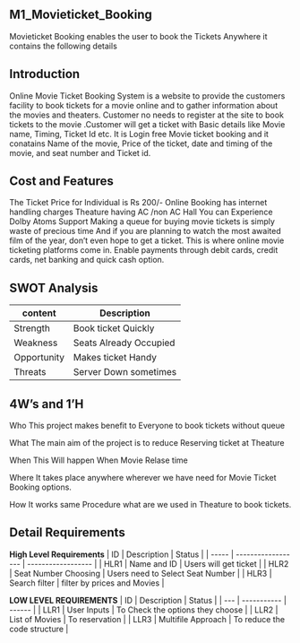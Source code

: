 ## M1_Movieticket_Booking
Movieticket Booking enables the user to book the Tickets Anywhere
it contains the following details

## Introduction 
Online Movie Ticket Booking System is a website to provide the customers facility to book tickets for a movie online and to gather information about the movies and theaters. Customer no needs to register at the site to book tickets to the movie .Customer will get a ticket with Basic details like  Movie name, Timing, Ticket Id etc.
It is Login free Movie ticket booking and it conatains Name of the movie, Price of the ticket, date and timing of the movie, and seat number and Ticket id.

 
## Cost and Features
The Ticket Price for Individual is Rs 200/-
Online Booking has internet handling charges
Theature having AC /non AC Hall 
You can Experience Dolby Atoms Support
Making a queue for buying movie tickets is simply waste of precious time
And if you are planning to watch the most awaited film of the year, don’t even hope to get a ticket. This is where online movie ticketing platforms come in.
Enable payments through debit cards, credit cards, net banking and quick cash option.
## SWOT Analysis
| content | Description |
| --------- | --------------- |
| Strength  | Book ticket Quickly|
| Weakness  | Seats Already Occupied |
| Opportunity  | Makes ticket Handy  |
| Threats | Server Down sometimes |

## 4W’s and 1’H
Who
 This project makes benefit to Everyone to book tickets without queue
 
What
 The main aim of the project is  to reduce Reserving ticket at Theature
 
When
This Will happen When Movie Relase time

Where
It takes place anywhere wherever we have need for Movie Ticket Booking options.

How
It works same Procedure what are we used in Theature to book tickets.

## Detail Requirements
__High Level Requirements__
|   ID  |     Description    |       Status       |
| ----- | ------------------ | ------------------ |
| HLR1  | Name and ID  | Users will get ticket |
| HLR2  | Seat Number Choosing | Users need to Select Seat Number |
| HLR3  | Search filter      | filter by prices and Movies |

__LOW LEVEL REQUIREMENTS__
| ID  | Description | Status |
| --- | ----------- | ------ |
| LLR1 | User Inputs | To Check the options they choose |
| LLR2 | List of Movies | To  reservation |
| LLR3 | Multifile Approach | To reduce the code structure |
